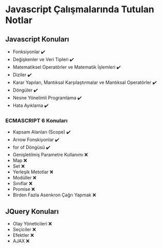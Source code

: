 # Javascript Çalışmalarında Tutulan Notlar

## Javascript Konuları

- Fonksiyonlar :heavy_check_mark:
- Değişkenler ve Veri Tipleri :heavy_check_mark:
- Matematiksel Operatörler ve Matematik İşlemleri :heavy_check_mark:
- Diziler :heavy_check_mark:
- Karar Yapıları, Mantıksal Karşılaştırmalar ve Mantıksal Operatörler :heavy_check_mark:
- Döngüler :heavy_check_mark:
- Nesne Yönelimli Programlama :heavy_check_mark:
- Hata Ayıklama :heavy_check_mark:

### ECMASCRIPT 6 Konuları

- Kapsam Alanları (Scope) :heavy_check_mark:
- Arrow Fonskiyonlar :heavy_check_mark:
- for of Döngüsü :heavy_check_mark: 
- Genişletilmiş Parametre Kullanımı :x:
- Map :x:
- Set :x:
- Yerleşik Metotlar :x:
- Modüller :x:
- Sınıflar :x:
- Promise :x:
- Birden Fazla Asenkron Çağrı Yapmak :x:

## JQuery Konuları

- Olay Yöneticileri :x:
- Seçiciler :x:
- Efektler :x:
- AJAX :x:
